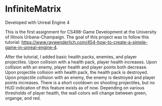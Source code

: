 # InfiniteMatrix

Developed with Unreal Engine 4

This is the first assignment for CS498-Game Development at the University of Illinois Urbana-Champaign.
The goal of this project was to follow this tutorial: https://www.raywenderlich.com/454-how-to-create-a-simple-game-in-unreal-engine-4.

After the tutorial, I added basic health packs, enemies, and player projectiles.
Upon collision with a health pack, player health increases.
Upon collision with an enemy, player health and player points both decrease.
Upon projectile collision with health pack, the health pack is destroyed.
Upon projectile collision with an enemy, the enemy is destroyed and player points increases.
There is a short cooldown on shooting projectiles, but no HUD indication of this feature exists as of now.
Depending on various thresholds of player health, the wall colors will change between green, organge, and red.
